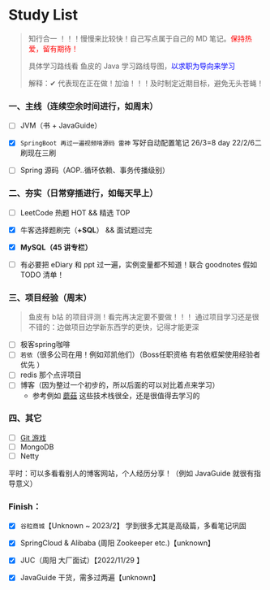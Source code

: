# Study List

> 知行合一 ！！！慢慢来比较快！自己写点属于自己的 MD 笔记。<font color=red>保持热爱，留有期待！</font>
>
> 具体学习路线看 鱼皮的 Java 学习路线导图，<font color=blue>以求职为导向来学习</font>
>
> 解释：✔ 代表现在正在做！加油！！！及时制定近期目标，避免无头苍蝇！

### 一、主线（连续空余时间进行，如周末）

- [ ] JVM（书 + JavaGuide）
- [x] `SpringBoot 再过一遍视频啃源码 雷神`  写好自动配置笔记   26/3=8 day  22/2/6二刷现在三刷
- [ ] Spring 源码（AOP..循环依赖、事务传播级别）



### 二、夯实（日常穿插进行，如每天早上）

- [ ] LeetCode 热题 HOT && 精选 TOP
- [x] 牛客选择题刷完（**+SQL**） && 面试题过完
- [x] **MySQL（45 讲专栏）**
- [ ] 有必要把 eDiary 和 ppt 过一遍，实例变量都不知道！联合 goodnotes 假如 TODO 清单！



### 三、项目经验（周末）

> 鱼皮有 b站 的项目评测！看完再决定要不要做！！！
> 通过项目学习还是很不错的：边做项目边学新东西学的更快，记得才能更深

- [ ] 极客spring咖啡
- [ ] `若依`（很多公司在用！例如邓凯他们）（Boss任职资格 有若依框架使用经验者优先 ）
- [ ] redis 那个点评项目
- [ ] 博客（因为整过一个初步的，所以后面的可以对比着点来学习）
  * 参考例如 [蘑菇](https://gitee.com/moxi159753/mogu_blog_v2) 这些技术栈很全，还是很值得去学习的



### 四、其它

- [ ] [Git 游戏](https://oschina.gitee.io/learn-git-branching/)
- [ ] MongoDB
- [ ] Netty

平时：可以多看看别人的博客网站，个人经历分享！（例如 JavaGuide 就很有指导意义）







### Finish：

- [x] `谷粒商城`【Unknown ~ 2023/2】 学到很多尤其是高级篇，多看笔记巩固
- [x] SpringCloud & Alibaba (周阳 Zookeeper etc.)【unknown】
- [x] JUC（周阳 大厂面试）【2022/11/29 】
- [x] JavaGuide 干货，需多过两遍【unknown】

